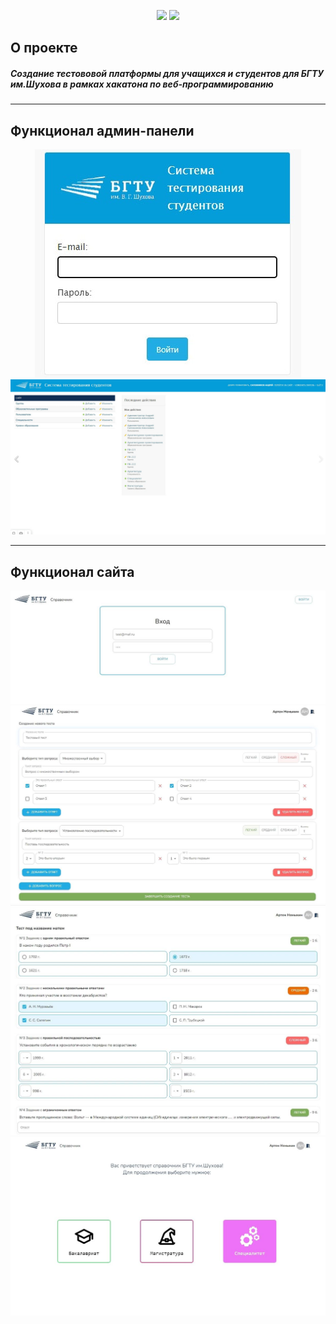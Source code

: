 <p align="center">
<a href="https://github.com/simple-icons/simple-icons/actions?query=workflow%3AVerify+branch%3Adevelop"><img src="https://img.shields.io/badge/django-v4.1-green.svg"/></a>
<a href="https://github.com/simple-icons/simple-icons/actions?query=workflow%3AVerify+branch%3Adevelop"><img src="https://img.shields.io/badge/react-v18.2-blue.svg"/></a>
</p>

## О проекте
<h5>Создание тестововой платформы для учащихся и студентов для БГТУ им.Шухова в рамках хакатона по веб-программированию</h5>

---

## Функционал админ-панели

<p align="center">
    <img src="readmeFiles/admin_login.jpg"/>
    <img src="readmeFiles/django_custom_admin.jpg"/>
</p>

---

## Функционал сайта

<p align="center">
    <img src="readmeFiles/site_login.jpg"/>
    <img src="readmeFiles/create_test.jpg"/>
    <img src="readmeFiles/test_1.jpg"/>
    <img src="readmeFiles/handbook.jpg"/>
</p>